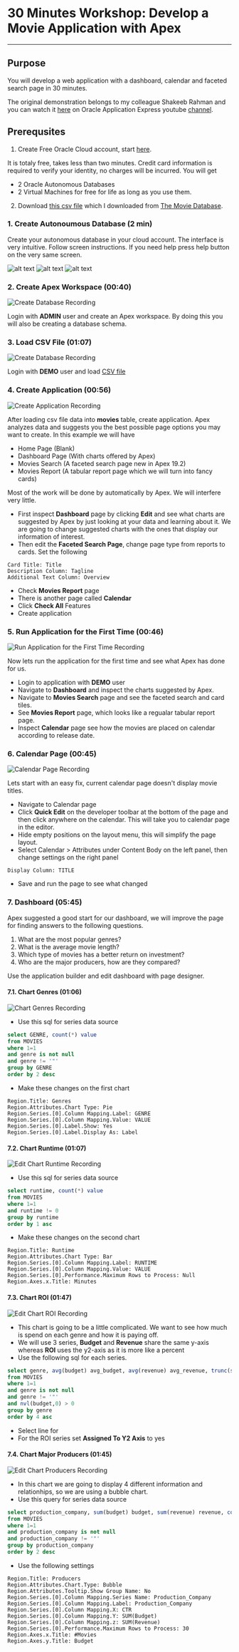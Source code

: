 # 30 Minutes Workshop: Develop a Movie Application with Apex
---
## Purpose
You will develop a web application with a dashboard, calendar and faceted search page in 30 minutes. 

The original demonstration belongs to my colleague Shakeeb Rahman and you can watch it [here](https://youtu.be/VlYa5xkF_kE "Low Code App Dev with Oracle APEX: Building a Simple Movie App") on 
Oracle Application Express youtube [channel](https://www.youtube.com/channel/UCEpIXFjcQIztReQNLymvYrQ).

## Prerequsites
1. Create Free Oracle Cloud account, start [here](https://www.oracle.com/cloud/free/ "Oracle Free Tier"). 

It is totaly free, takes less than two minutes. Credit card information is required to verify your identity, no charges will be incurred. You will get
  * 2 Oracle Autonomous Databases
  * 2 Virtual Machines 
for free for life as long as you use them.

2. Download [this csv file](./resources/tmdb-movies_smaller.csv "CSV file") which I downloaded from [The Movie Database](www.themoviedb.org). 

### 1. Create Autonoumous Database (2 min)
Create your autonomous database in your cloud account. The interface is very intuitive. Follow screen instructions. If you need help press help button on the very same screen.

![alt text](./resources/create-autonomous-database-1.JPG "Create database -1")
![alt text](./resources/create-autonomous-database-2.JPG "Create database -2")
![alt text](./resources/create-autonomous-database-3.JPG "Create database -3")

### 2. Create Apex Workspace (00:40)
![Create Database Recording](https://github.com/fatih-keles/30-min-workshops/blob/master/apex-movies-web-app/resources/2-CreateApexWorkspace.gif "Create Apex Workspace")

Login with **ADMIN** user and create an Apex workspace. By doing this you will also be creating a database schema. 

### 3. Load CSV File (01:07)
![Create Database Recording](https://github.com/fatih-keles/30-min-workshops/blob/master/apex-movies-web-app/resources/3-LoadCSVFile.gif "Load CSV File")

Login with **DEMO** user and load [CSV file](./resources/tmdb-movies_smaller.csv "CSV file")

### 4. Create Application (00:56)
![Create Application Recording](https://github.com/fatih-keles/30-min-workshops/blob/master/apex-movies-web-app/resources/4-CreateApplication.gif "Create Application")

After loading csv file data into **movies** table, create application. Apex analyzes data and suggests you the best possible page options you may want to create. In this example we will have
 - Home Page (Blank)
 - Dashboard Page (With charts offered by Apex)
 - Movies Search (A faceted search page new in Apex 19.2)
 - Movies Report (A tabular report page which we will turn into fancy cards)
 
Most of the work will be done by automatically by Apex. We will interfere very little. 
 - First inspect **Dashboard** page by clicking **Edit** and see what charts are suggested by Apex by just looking at your data and learning about it. We are going to change suggested charts with the ones that display our information of interest. 
 - Then edit the **Faceted Search Page**, change page type from reports to cards. Set the following 
 ```
 Card Title: Title
 Description Column: Tagline
 Additional Text Column: Overview
 ```
 - Check **Movies Report** page
 - There is another page called **Calendar**
 - Click **Check All** Features
 - Create application 
 
### 5. Run Application for the First Time (00:46)
![Run Application for the First Time Recording](https://github.com/fatih-keles/30-min-workshops/blob/master/apex-movies-web-app/resources/5-RunApplicationFirstTime.gif "Run Application for the First Time")

Now lets run the application for the first time and see what Apex has done for us. 
 - Login to application with **DEMO** user
 - Navigate to **Dashboard** and inspect the charts suggested by Apex.
 - Navigate to **Movies Search** page and see the faceted search and card tiles.
 - See **Movies Report** page, which looks like a regualar tabular report page.
 - Inspect **Calendar** page see how the movies are placed on calendar according to release date.
 
### 6. Calendar Page (00:45)
![Calendar Page Recording](https://github.com/fatih-keles/30-min-workshops/blob/master/apex-movies-web-app/resources/6-EditCalendarPage.gif "Calendar Page")

Lets start with an easy fix, current calendar page doesn't display movie titles. 
 - Navigate to Calendar page
 - Click **Quick Edit** on the developer toolbar at the bottom of the page and then click anywhere on the calendar. This will take you to calendar page in the editor.
 - Hide empty positions on the layout menu, this will simplify the page layout.
 - Select Calendar > Attributes under Content Body on the left panel, then change settings on the right panel
``` 
Display Column: TITLE 
```
 - Save and run the page to see what changed

### 7. Dashboard (05:45)
Apex suggested a good start for our dashboard, we will improve the page for finding answers to the following questions.
 1. What are the most popular genres?
 2. What is the average movie length?
 3. Which type of movies has a better return on investment?
 4. Who are the major producers, how are they compared?

Use the application builder and edit dashboard with page designer.

#### 7.1. Chart Genres (01:06)
![Chart Genres Recording](https://github.com/fatih-keles/30-min-workshops/blob/master/apex-movies-web-app/resources/7.1-EditDashboard.Genres.gif "Chart Genres") 
  - Use this sql for series data source
```sql
select GENRE, count(*) value
from MOVIES
where 1=1
and genre is not null
and genre != '"'
group by GENRE
order by 2 desc
```
 - Make these changes on the first chart
```
Region.Title: Genres
Region.Attributes.Chart Type: Pie
Region.Series.[0].Column Mapping.Label: GENRE
Region.Series.[0].Column Mapping.Value: VALUE
Region.Series.[0].Label.Show: Yes
Region.Series.[0].Label.Display As: Label
```

#### 7.2. Chart Runtime (01:07)
![Edit Chart Runtime Recording](https://github.com/fatih-keles/30-min-workshops/blob/master/apex-movies-web-app/resources/7.2-EditDashboard.Runtime.gif "Chart Runtime") 
 - Use this sql for series data source
```sql
select runtime, count(*) value
from MOVIES
where 1=1
and runtime != 0
group by runtime
order by 1 asc
```
 - Make these changes on the second chart
```
Region.Title: Runtime
Region.Attributes.Chart Type: Bar
Region.Series.[0].Column Mapping.Label: RUNTIME
Region.Series.[0].Column Mapping.Value: VALUE
Region.Series.[0].Performance.Maximum Rows to Process: Null
Region.Axes.x.Title: Minutes
```

#### 7.3. Chart ROI (01:47)
![Edit Chart ROI Recording](https://github.com/fatih-keles/30-min-workshops/blob/master/apex-movies-web-app/resources/7.3-EditDashboard.ROI.gif "Chart ROI") 
 - This chart is going to be a little complicated. We want to see how much is spend on each genre and how it is paying off. 
 - We will use 3 series, **Budget** and **Revenue** share the same y-axis whereas **ROI** uses the y2-axis as it is more like a percent
 - Use the following sql for each series.
```sql 
select genre, avg(budget) avg_budget, avg(revenue) avg_revenue, trunc(sum(revenue)/sum(budget)*100, 2) avg_return
from MOVIES
where 1=1
and genre is not null
and genre != '"'
and nvl(budget,0) > 0 
group by genre
order by 4 asc
```
 - Select line for 
 - For the ROI series set **Assigned To Y2 Axis** to yes

#### 7.4. Chart Major Producers (01:45)
![Edit Chart Producers Recording](https://github.com/fatih-keles/30-min-workshops/blob/master/apex-movies-web-app/resources/7.4-EditDashboard.Producers.gif "Edit Chart Producers") 
 - In this chart we are going to display 4 different information and relationhips, so we are using a bubble chart.
 - Use this query for series data source
```sql
select production_company, sum(budget) budget, sum(revenue) revenue, count(*) ctr
from MOVIES
where 1=1
and production_company is not null
and production_company != '"'
group by production_company
order by 2 desc
```
 - Use the following settings
```
Region.Title: Producers
Region.Attributes.Chart.Type: Bubble
Region.Attributes.Tooltip.Show Group Name: No
Region.Series.[0].Column Mapping.Series Name: Production_Company
Region.Series.[0].Column Mapping.Label: Production_Company
Region.Series.[0].Column Mapping.X: CTR
Region.Series.[0].Column Mapping.Y: SUM(Budget)
Region.Series.[0].Column Mapping.z: SUM(Revenue)
Region.Series.[0].Performance.Maximum Rows to Process: 30
Region.Axes.x.Title: #Movies
Region.Axes.y.Title: Budget
```